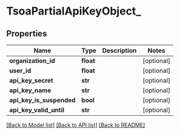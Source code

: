 # TsoaPartialApiKeyObject_

## Properties
Name | Type | Description | Notes
------------ | ------------- | ------------- | -------------
**organization_id** | **float** |  | [optional] 
**user_id** | **float** |  | [optional] 
**api_key_secret** | **str** |  | [optional] 
**api_key_name** | **str** |  | [optional] 
**api_key_is_suspended** | **bool** |  | [optional] 
**api_key_valid_until** | **str** |  | [optional] 

[[Back to Model list]](../README.md#documentation-for-models) [[Back to API list]](../README.md#documentation-for-api-endpoints) [[Back to README]](../README.md)

